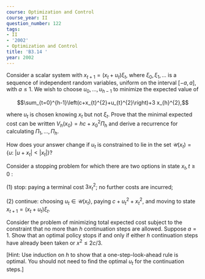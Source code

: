 ```yaml
---
course: Optimization and Control
course_year: II
question_number: 122
tags:
- II
- '2002'
- Optimization and Control
title: 'B3.14 '
year: 2002
---
```



Consider a scalar system with $x_{t+1}=\left(x_{t}+u_{t}\right) \xi_{t}$, where $\xi_{0}, \xi_{1}, \ldots$ is a sequence of independent random variables, uniform on the interval $[-a, a]$, with $a \leqslant 1$. We wish to choose $u_{0}, \ldots, u_{h-1}$ to minimize the expected value of

$$\sum_{t=0}^{h-1}\left(c+x_{t}^{2}+u_{t}^{2}\right)+3 x_{h}^{2},$$

where $u_{t}$ is chosen knowing $x_{t}$ but not $\xi_{t}$. Prove that the minimal expected cost can be written $V_{h}\left(x_{0}\right)=h c+x_{0}^{2} \Pi_{h}$ and derive a recurrence for calculating $\Pi_{1}, \ldots, \Pi_{h}$.

How does your answer change if $u_{t}$ is constrained to lie in the set $\mathcal{U}\left(x_{t}\right)=\{u:$ $\left.\left|u+x_{t}\right|<\left|x_{t}\right|\right\} ?$

Consider a stopping problem for which there are two options in state $x_{t}, t \geqslant 0$ :

(1) stop: paying a terminal cost $3 x_{t}^{2}$; no further costs are incurred;

(2) continue: choosing $u_{t} \in \mathcal{U}\left(x_{t}\right)$, paying $c+u_{t}^{2}+x_{t}^{2}$, and moving to state $x_{t+1}=\left(x_{t}+u_{t}\right) \xi_{t} .$

Consider the problem of minimizing total expected cost subject to the constraint that no more than $h$ continuation steps are allowed. Suppose $a=1$. Show that an optimal policy stops if and only if either $h$ continuation steps have already been taken or $x^{2} \leqslant 2 c / 3$.

[Hint: Use induction on $h$ to show that a one-step-look-ahead rule is optimal. You should not need to find the optimal $u_{t}$ for the continuation steps.]